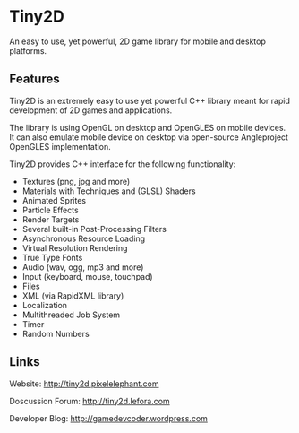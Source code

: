 # Tiny2D

An easy to use, yet powerful, 2D game library
for mobile and desktop platforms.

## Features

Tiny2D is an extremely easy to use yet powerful C++ library
meant for rapid development of 2D games and applications.

The library is using OpenGL on desktop and OpenGLES on
mobile devices. It can also emulate mobile device on desktop
via open-source Angleproject OpenGLES implementation.

Tiny2D provides C++ interface for the following functionality:

- Textures (png, jpg and more)
- Materials with Techniques and (GLSL) Shaders
- Animated Sprites
- Particle Effects
- Render Targets
- Several built-in Post-Processing Filters
- Asynchronous Resource Loading
- Virtual Resolution Rendering
- True Type Fonts
- Audio (wav, ogg, mp3 and more)
- Input (keyboard, mouse, touchpad)
- Files
- XML (via RapidXML library)
- Localization
- Multithreaded Job System
- Timer
- Random Numbers

## Links

Website:
http://tiny2d.pixelelephant.com

Doscussion Forum:
http://tiny2d.lefora.com

Developer Blog:
http://gamedevcoder.wordpress.com
